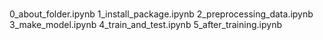 # 

0_about_folder.ipynb
1_install_package.ipynb
2_preprocessing_data.ipynb
3_make_model.ipynb
4_train_and_test.ipynb
5_after_training.ipynb
